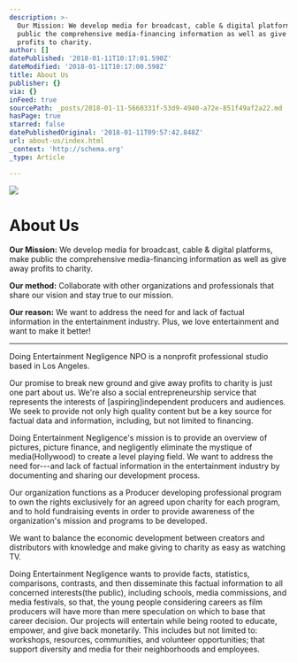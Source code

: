 ```yaml
---
description: >-
  Our Mission: We develop media for broadcast, cable & digital platforms, make
  public the comprehensive media-financing information as well as give away
  profits to charity.
author: []
datePublished: '2018-01-11T10:17:01.590Z'
dateModified: '2018-01-11T10:17:00.598Z'
title: About Us
publisher: {}
via: {}
inFeed: true
sourcePath: _posts/2018-01-11-5660331f-53d9-4940-a72e-851f49af2a22.md
hasPage: true
starred: false
datePublishedOriginal: '2018-01-11T09:57:42.848Z'
url: about-us/index.html
_context: 'http://schema.org'
_type: Article

---
```

![](https://the-grid-user-content.s3-us-west-2.amazonaws.com/5493165f-db02-4798-996e-e53254228283.png)

# About Us

**Our Mission:** We develop media for broadcast, cable & digital platforms, make public the comprehensive media-financing information as well as give away profits to charity.

**Our method:** Collaborate with other organizations and professionals that share our vision and stay true to our mission.

**Our reason:** We want to address the need for and lack of factual information in the entertainment industry. Plus, we love entertainment and want to make it better!

---

Doing Entertainment Negligence NPO is a nonprofit professional studio based in Los Angeles.

Our promise to break new ground and give away profits to charity is just one part about us. We're also a social entrepreneurship service that represents the interests of \[aspiring\]independent producers and audiences. We seek to provide not only high quality content but be a key source for factual data and information, including, but not limited to financing.

Doing Entertainment Negligence's mission is to provide an overview of pictures, picture finance, and negligently eliminate the mystique of media(Hollywood) to create a level playing field. We want to address the need for---and lack of factual information in the entertainment industry by documenting and sharing our development process.

Our organization functions as a Producer developing professional program to own the rights exclusively for an agreed upon charity for each program, and to hold fundraising events in order to provide awareness of the organization's mission and programs to be developed.

We want to balance the economic development between creators and distributors with knowledge and make giving to charity as easy as watching TV.

Doing Entertainment Negligence wants to provide facts, statistics, comparisons, contrasts, and then disseminate this factual information to all concerned interests(the public), including schools, media commissions, and media festivals, so that, the young people considering careers as film producers will have more than mere speculation on which to base that career decision. Our projects will entertain while being rooted to educate, empower, and give back monetarily. This includes but not limited to: workshops, resources, communities, and volunteer opportunities; that support diversity and media for their neighborhoods and employees.